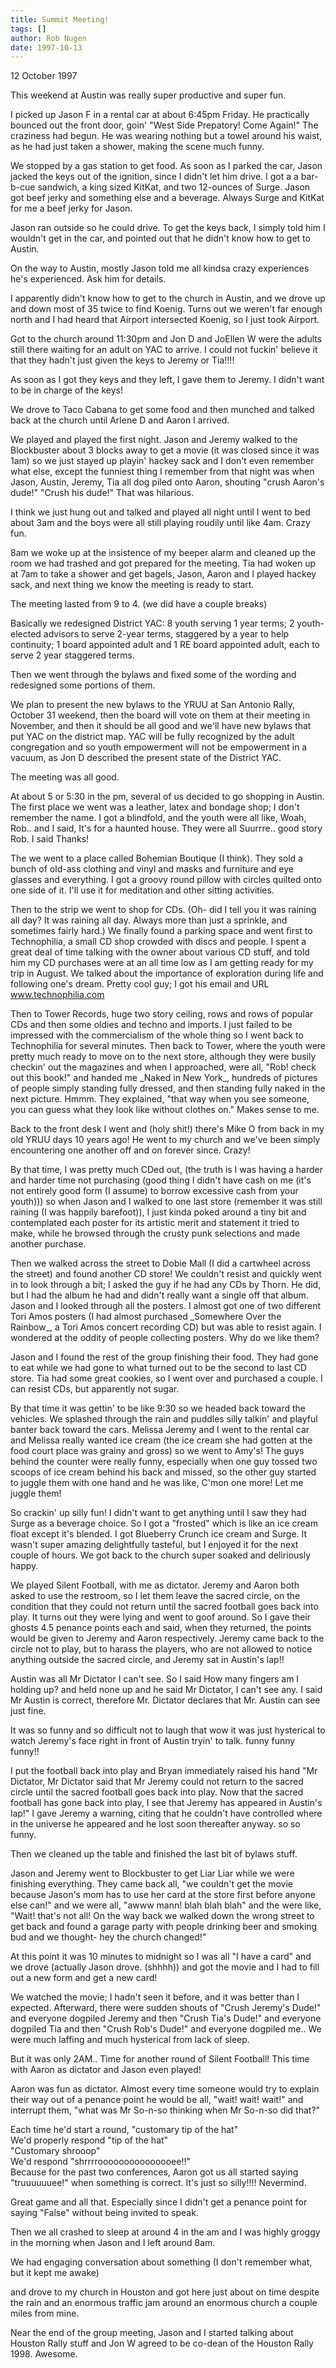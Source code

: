 ```yaml
---
title: Summit Meeting!
tags: []
author: Rob Nugen
date: 1997-10-13
---
```


<p class=date>12 October 1997</p>

<p>
This weekend at Austin was really super productive and super fun.
<p>
I picked up Jason F in a rental car at about 6:45pm Friday.  He
practically bounced out the front door, goin' "West Side Prepatory!
Come Again!" The craziness had begun. He was wearing nothing but a
towel around his waist, as he had just taken a shower, making the
scene much funny.
<p>
We stopped by a gas station to get food. As soon as I parked the car,
Jason jacked the keys out of the ignition, since I didn't let him
drive. I got a a bar-b-cue sandwich, a king sized KitKat, and two
12-ounces of Surge. Jason got beef jerky and something else and a
beverage. Always Surge and KitKat for me a beef jerky for Jason.
<p>
Jason ran outside so he could drive.  To get the keys back, I simply
told him I wouldn't get in the car, and pointed out that he didn't
know how to get to Austin.
<p>
On the way to Austin, mostly Jason told me all kindsa crazy
experiences he's experienced. Ask him for details.
<p>
I apparently didn't know how to get to the church in Austin, and we
drove up and down most of 35 twice to find Koenig.  Turns out we
weren't far enough north and I had heard that Airport intersected
Koenig, so I just took Airport.
<p>
Got to the church around 11:30pm and Jon D and JoEllen W were the
adults still there waiting for an adult on YAC to arrive. I could not
fuckin' believe it that they hadn't just given the keys to Jeremy or
Tia!!!!
<p>
As soon as I got they keys and they left, I gave them to Jeremy.  I
didn't want to be in charge of the keys!
<p>
We drove to Taco Cabana to get some food and then munched and talked
back at the church until Arlene D and Aaron I arrived.
<p>
We played and played the first night.  Jason and Jeremy walked to the
Blockbuster about 3 blocks away to get a movie (it was closed since it
was 1am) so we just stayed up playin' hackey sack and I don't even
remember what else, except the funniest thing I remember from that
night was when Jason, Austin, Jeremy, Tia all dog piled onto Aaron,
shouting "crush Aaron's dude!"  "Crush his dude!" That was hilarious.
<p>
I think we just hung out and talked and played all night until I went
to bed about 3am and the boys were all still playing roudily until
like 4am.  Crazy fun.
<p>
8am we woke up at the insistence of my beeper alarm and cleaned up the
room we had trashed and got prepared for the meeting.  Tia had woken
up at 7am to take a shower and get bagels, Jason, Aaron and I played
hackey sack, and next thing we know the meeting is ready to start.
<p>
The meeting lasted from 9 to 4. (we did have a couple breaks)
<p>
Basically we redesigned District YAC: 8 youth serving 1 year terms; 2
youth-elected advisors to serve 2-year terms, staggered by a year to
help continuity; 1 board appointed adult and 1 RE board appointed
adult, each to serve 2 year staggered terms.
<p>
Then we went through the bylaws and fixed some of the wording and
redesigned some portions of them.
<p>
We plan to present the new bylaws to the YRUU at San Antonio Rally,
October 31 weekend, then the board will vote on them at their meeting
in November, and then it should be all good and we'll have new bylaws
that put YAC on the district map.  YAC will be fully recognized by the
adult congregation and so youth empowerment will not be empowerment in
a vacuum, as Jon D described the present state of the District YAC.
<p>
The meeting was all good.
<p>
At about 5 or 5:30 in the pm, several of us decided to go shopping in
Austin. The first place we went was a leather, latex and bondage shop;
I don't remember the name. I got a blindfold, and the youth were all
like, Woah, Rob.. and I said, It's for a haunted house.  They
were all Suurrre..  good story Rob.  I said Thanks!
<p>
The we went to a place called Bohemian Boutique (I think). They sold a
bunch of old-ass clothing and vinyl and masks and furniture and
eye glasses and everything.  I got a groovy round pillow with circles
quilted onto one side of it.  I'll use it for meditation and other
sitting activities.
<p>
Then to the strip we went to shop for CDs.  (Oh- did I tell you it was
raining all day?  It was raining all day.  Always more than just a
sprinkle, and sometimes fairly hard.)  We finally found a parking
space and went first to Technophilia, a small CD shop crowded with
discs and people. I spent a great deal of time talking with the owner
about various CD stuff, and told him my CD purchases were at an all
time low as I am getting ready for my trip in August. We talked about
the importance of exploration during life and following one's dream.
Pretty cool guy; I got his email and URL <a href=https://www.technophilia.com>www.technophilia.com</a>
<p>
Then to Tower Records, huge two story ceiling, rows and rows of
popular CDs and then some oldies and techno and imports.  I just
failed to be impressed with the commercialism of the whole thing so I
went back to Technophilia for several minutes.  Then back to Tower,
where the youth were pretty much ready to move on to the next store,
although they were busily checkin' out the magazines and when I
approached, were all, "Rob! check out this book!"  and handed me
_Naked in New York_, hundreds of pictures of people simply standing
fully dressed, and then standing fully naked in the next picture.
Hmmm. They explained, "that way when you see someone, you can guess
what they look like without clothes on."  Makes sense to me.
<p>
Back to the front desk I went and (holy shit!) there's Mike O from
back in my old YRUU days 10 years ago!  He went to my church and we've
been simply encountering one another off and on forever since.  Crazy!
<p>
By that time, I was pretty much CDed out, (the truth is I was having a
harder and harder time not purchasing (good thing I didn't have cash
on me (it's not entirely good form (I assume) to borrow excessive cash
from your youth))) so when Jason and I walked to one last store
(remember it was still raining (I was happily barefoot)), I just kinda
poked around a tiny bit and contemplated each poster for its artistic
merit and statement it tried to make, while he browsed through the
crusty punk selections and made another purchase.
<p>
Then we walked across the street to Dobie Mall (I did a cartwheel
across the street) and found another CD store!  We couldn't resist and
quickly went in to look through a bit; I asked the guy if he had any
CDs by Thorn.  He did, but I had the album he had and didn't really
want a single off that album.  Jason and I looked through all the
posters.  I almost got one of two different Tori Amos posters (I had
almost purchased _Somewhere Over the Rainbow_, a Tori Amos concert
recording CD) but was able to resist again.  I wondered at the oddity
of people collecting posters.  Why do we like them?
<p>
Jason and I found the rest of the group finishing their food.  They
had gone to eat while we had gone to what turned out to be the second
to last CD store. Tia had some great cookies, so I went over and
purchased a couple.  I can resist CDs, but apparently not sugar.
<p>
By that time it was gettin' to be like 9:30 so we headed back toward
the vehicles. We splashed through the rain and puddles silly talkin'
and playful banter back toward the cars.  Melissa Jeremy and I went to
the rental car and Melissa really wanted ice cream (the ice cream she
had gotten at the food court place was grainy and gross) so we went to
Amy's!  The guys behind the counter were really funny, especially when
one guy tossed two scoops of ice cream behind his back and missed, so
the other guy started to juggle them with one hand and he was like,
C'mon one more!  Let me juggle them!
<p>
So crackin' up silly fun!  I didn't want to get anything until I saw
they had Surge as a beverage choice.  So I got a "frosted" which is
like an ice cream float except it's blended. I got Blueberry Crunch
ice cream and Surge.  It wasn't super amazing delightfully tasteful,
but I enjoyed it for the next couple of hours.  We got back to the
church super soaked and deliriously happy.
<p>
We played Silent Football, with me as dictator.  Jeremy and Aaron both
asked to use the restroom, so I let them leave the sacred circle, on
the condition that they could not return until the sacred football
goes back into play.  It turns out they were lying and went to goof
around.  So I gave their ghosts 4.5 penance points each and said, when
they returned, the points would be given to Jeremy and Aaron
respectively.  Jeremy came back to the circle not to play, but to
harass the players, who are not allowed to notice anything outside the
sacred circle, and Jeremy sat in Austin's lap!!
<p>
Austin was all Mr Dictator I can't see. So I said How many fingers am
I holding up? and held none up and he said Mr Dictator, I can't see
any. I said Mr Austin is correct, therefore Mr. Dictator declares that
Mr. Austin can see just fine.
<p>
It was so funny and so difficult not to laugh that wow it was just
hysterical to watch Jeremy's face right in front of Austin tryin' to
talk.  funny funny funny!!
<p>
I put the football back into play and Bryan immediately raised his
hand "Mr Dictator, Mr Dictator said that Mr Jeremy could not return to
the sacred circle until the sacred football goes back into play.  Now
that the sacred football has gone back into play, I see that Jeremy
has appeared in Austin's lap!"  I gave Jeremy a warning, citing that
he couldn't have controlled where in the universe he appeared and he
lost soon thereafter anyway.  so so funny.
<p>
Then we cleaned up the table and finished the last bit of bylaws
stuff.
<p>
Jason and Jeremy went to Blockbuster to get Liar Liar while we were
finishing everything.  They came back all, "we couldn't get the movie
because Jason's mom has to use her card at the store first before
anyone else can!"  and we were all, "awww mann!  blah blah blah" and
the were like, "Wait!  that's not all!  On the way back we walked down
the wrong street to get back and found a garage party with people
drinking beer and smoking bud and we thought- hey the church changed!"
<p>
At this point it was 10 minutes to midnight so I was all "I have a
card" and we drove (actually Jason drove.  (shhhh)) and got the movie
and I had to fill out a new form and get a new card!
<p>
We watched the movie; I hadn't seen it before, and it was better than
I expected.  Afterward, there were sudden shouts of "Crush Jeremy's
Dude!" and everyone dogpiled Jeremy and then "Crush Tia's Dude!" and
everyone dogpiled Tia and then "Crush Rob's Dude!"  and everyone
dogpiled me..  We were much laffing and much hysterical from lack of
sleep.
<p>
But it was only 2AM..  Time for another round of Silent Football!
This time with Aaron as dictator and Jason even played!
<p>
Aaron was fun as dictator.  Almost every time someone would try to
explain their way out of a penance point he would be all, "wait! wait!
wait!" and interrupt them, "what was Mr So-n-so thinking when Mr
So-n-so did that?"
<p>
Each time he'd start a round, "customary tip of the hat"  <br>
We'd properly respond "tip of the hat"<br>
"Customary shrooop"<br>
We'd respond "shrrrrooooooooooooooee!!"<br>
Because for the past two conferences, Aaron got us all started saying
"truuuuuuee!" when something is correct.  It's just so silly!!!!
Nevermind.<br>

<p>
Great game and all that.  Especially since I didn't get a penance
point for saying "False" without being invited to speak.
<p>
Then we all crashed to sleep at around 4 in the am and I was highly
groggy in the morning when Jason and I left around 8am.
<p>
We had engaging conversation about something (I don't remember what,
but it kept me awake)
<p>
and drove to my church in Houston and got here just about on time
despite the rain and an enormous traffic jam around an enormous church
a couple miles from mine.
<p>
Near the end of the group meeting, Jason and I started talking about
Houston Rally stuff and Jon W agreed to be co-dean of the Houston
Rally 1998. Awesome.
<p>

